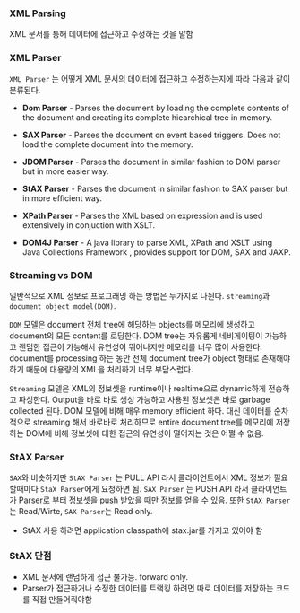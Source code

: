 ### XML Parsing
XML 문서를 통해 데이터에 접근하고 수정하는 것을 말함

### XML Parser
`XML Parser` 는 어떻게 XML 문서의 데이터에 접근하고 수정하는지에 따라 다음과 같이 분류된다.

* **Dom Parser** - Parses the document by loading the complete contents of the document and creating its complete hiearchical tree in memory.

* **SAX Parser** - Parses the document on event based triggers. Does not load the complete document into the memory.

* **JDOM Parser** - Parses the document in similar fashion to DOM parser but in more easier way.

* **StAX Parser** - Parses the document in similar fashion to SAX parser but in more efficient way.

* **XPath Parser** - Parses the XML based on expression and is used extensively in conjuction with XSLT.

* **DOM4J Parser** - A java library to parse XML, XPath and XSLT using Java Collections Framework , provides support for DOM, SAX and JAXP.


### Streaming vs DOM
일반적으로 XML 정보로 프로그래밍 하는 방법은 두가지로 나뉜다. `streaming`과 `document object model(DOM)`.

`DOM` 모델은 document 전체 tree에 해당하는 objects를 메모리에 생성하고 document의 모든 content를 로딩한다. DOM tree는 자유롭게 네비게이팅이 가능하고 랜덤한 접근이 가능해서 유연성이 뛰어나지만 메모리를 너무 많이 사용한다. document를 processing 하는 동안 전체 document tree가 object 형태로 존재해야 하기 때문에 대용량의 XML을 처리하기 너무 부담스럽다.

`Streaming` 모델은 XML의 정보셋을 runtime이나 realtime으로 dynamic하게 전송하고 파싱한다. Output을 바로 바로 생성 가능하고 사용된 정보셋은 바로 garbage collected 된다. DOM 모델에 비해 매우 memory efficient 하다. 대신 데이터를 순차적으로 streaming 해서 바로바로 처리하므로 entire document tree를 메모리에 저장하는 DOM에 비해 정보셋에 대한 접근의 유연성이 떨어지는 것은 어쩔 수 없음.

### StAX Parser
`SAX`와 비슷하지만 `StAX Parser` 는 PULL API 라서 클라이언트에서 XML 정보가 필요할때마다 `StaX Parser`에게 요청하면 됨. `SAX Parser` 는 PUSH API 라서 클라이언트가 Parser로 부터 정보셋을 push 받았을 때만 정보를 얻을 수 있음. 또한 `StAX Parser`는 Read/Wirte, `SAX Parser`는 Read only.

* StAX 사용 하려면 application classpath에 stax.jar를 가지고 있어야 함

### StAX 단점
* XML 문서에 랜덤하게 접근 불가능. forward only.
* Parser가 접근하거나 수정한 데이터를 트랙킹 하려면 따로 데이터를 저장하는 코드를 직접 만들어줘야함



